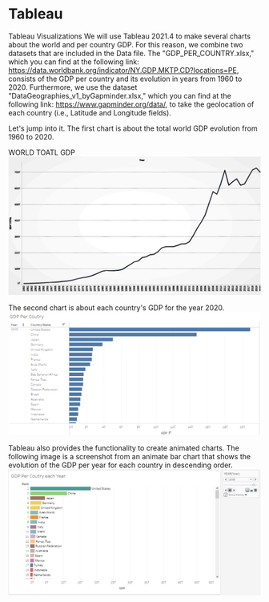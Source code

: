 # Tableau
Tableau Visualizations
We will use Tableau 2021.4 to make several charts about the world and per country GDP. For this reason, we combine two datasets that are included in the Data file. The "GDP_PER_COUNTRY.xlsx," which you can find at the following link: https://data.worldbank.org/indicator/NY.GDP.MKTP.CD?locations=PE, consists of the GDP per country and its evolution in years from 1960 to 2020. Furthermore, we use the dataset "DataGeographies_v1_byGapminder.xlsx," which you can find at the following link: https://www.gapminder.org/data/, to take the geolocation of each country (i.e., Latitude and Longitude fields).

Let's jump into it. The first chart is about the total world GDP evolution from 1960 to 2020.

WORLD TOATL GDP
![](images/year-total.png)

The second chart is about each country's GDP for the year 2020.
![](images/2020_GDP_Coutry.png)

Tableau also provides the functionality to create animated charts. The following image is a screenshot from an animate bar chart that shows the evolution of the GDP per year for each country in descending order.
![](images/animate_per_year.png)
